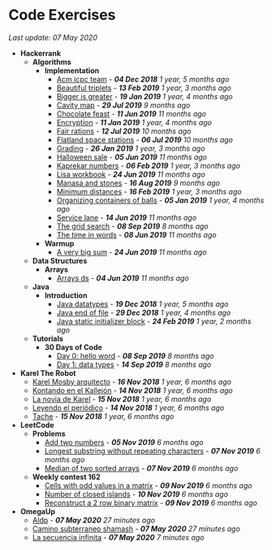 # Code Exercises
*Last update: 07 May 2020*

- **Hackerrank**
  - **Algorithms**
    - **Implementation**
      - [Acm icpc team](Hackerrank/Algorithms/Implementation/acm-icpc-team) - ***04 Dec 2018*** *1 year, 5 months ago*
      - [Beautiful triplets](Hackerrank/Algorithms/Implementation/beautiful-triplets) - ***13 Feb 2019*** *1 year, 3 months ago*
      - [Bigger is greater](Hackerrank/Algorithms/Implementation/bigger-is-greater) - ***19 Jan 2019*** *1 year, 4 months ago*
      - [Cavity map](Hackerrank/Algorithms/Implementation/cavity-map) - ***29 Jul 2019*** *9 months ago*
      - [Chocolate feast](Hackerrank/Algorithms/Implementation/chocolate-feast) - ***11 Jun 2019*** *11 months ago*
      - [Encryption](Hackerrank/Algorithms/Implementation/encryption) - ***11 Jan 2019*** *1 year, 4 months ago*
      - [Fair rations](Hackerrank/Algorithms/Implementation/fair-rations) - ***12 Jul 2019*** *10 months ago*
      - [Flatland space stations](Hackerrank/Algorithms/Implementation/flatland-space-stations) - ***06 Jul 2019*** *10 months ago*
      - [Grading](Hackerrank/Algorithms/Implementation/grading) - ***26 Jan 2019*** *1 year, 3 months ago*
      - [Halloween sale](Hackerrank/Algorithms/Implementation/halloween-sale) - ***05 Jun 2019*** *11 months ago*
      - [Kaprekar numbers](Hackerrank/Algorithms/Implementation/kaprekar-numbers) - ***06 Feb 2019*** *1 year, 3 months ago*
      - [Lisa workbook](Hackerrank/Algorithms/Implementation/lisa-workbook) - ***24 Jun 2019*** *11 months ago*
      - [Manasa and stones](Hackerrank/Algorithms/Implementation/manasa-and-stones) - ***16 Aug 2019*** *9 months ago*
      - [Minimum distances](Hackerrank/Algorithms/Implementation/minimum-distances) - ***16 Feb 2019*** *1 year, 3 months ago*
      - [Organizing containers of balls](Hackerrank/Algorithms/Implementation/organizing-containers-of-balls) - ***05 Jan 2019*** *1 year, 4 months ago*
      - [Service lane](Hackerrank/Algorithms/Implementation/service-lane) - ***14 Jun 2019*** *11 months ago*
      - [The grid search](Hackerrank/Algorithms/Implementation/the-grid-search) - ***08 Sep 2019*** *8 months ago*
      - [The time in words](Hackerrank/Algorithms/Implementation/the-time-in-words) - ***08 Jun 2019*** *11 months ago*
    - **Warmup**
      - [A very big sum](Hackerrank/Algorithms/Warmup/a-very-big-sum) - ***24 Jun 2019*** *11 months ago*
  - **Data Structures**
    - **Arrays**
      - [Arrays ds](Hackerrank/Data-Structures/Arrays/arrays-ds) - ***04 Jun 2019*** *11 months ago*
  - **Java**
    - **Introduction**
      - [Java datatypes](Hackerrank/Java/Introduction/java-datatypes) - ***19 Dec 2018*** *1 year, 5 months ago*
      - [Java end of file](Hackerrank/Java/Introduction/java-end-of-file) - ***29 Dec 2018*** *1 year, 4 months ago*
      - [Java static initializer block](Hackerrank/Java/Introduction/java-static-initializer-block) - ***24 Feb 2019*** *1 year, 2 months ago*
  - **Tutorials**
    - **30 Days of Code**
      - [Day 0: hello word](Hackerrank/Tutorials/30-Days-of-Code/day-0_hello-word) - ***08 Sep 2019*** *8 months ago*
      - [Day 1: data types](Hackerrank/Tutorials/30-Days-of-Code/day-1_data-types) - ***14 Sep 2019*** *8 months ago*
- **Karel The Robot**
  - [Karel Mosby arquitecto](Karel-The-Robot/Karel-Mosby-arquitecto) - ***16 Nov 2018*** *1 year, 6 months ago*
  - [Kontando en el Kallejón](Karel-The-Robot/Kontando-en-el-Kallejón) - ***14 Nov 2018*** *1 year, 6 months ago*
  - [La novia de Karel](Karel-The-Robot/La-novia-de-Karel) - ***15 Nov 2018*** *1 year, 6 months ago*
  - [Leyendo el periódico](Karel-The-Robot/Leyendo-el-periódico) - ***14 Nov 2018*** *1 year, 6 months ago*
  - [Tache](Karel-The-Robot/Tache) - ***15 Nov 2018*** *1 year, 6 months ago*
- **LeetCode**
  - **Problems**
    - [Add two numbers](LeetCode/Problems/add-two-numbers) - ***05 Nov 2019*** *6 months ago*
    - [Longest substring without repeating characters](LeetCode/Problems/longest-substring-without-repeating-characters) - ***07 Nov 2019*** *6 months ago*
    - [Median of two sorted arrays](LeetCode/Problems/median-of-two-sorted-arrays) - ***07 Nov 2019*** *6 months ago*
  - **Weekly contest 162**
    - [Cells with odd values in a matrix](LeetCode/Weekly-contest-162/cells-with-odd-values-in-a-matrix) - ***09 Nov 2019*** *6 months ago*
    - [Number of closed islands](LeetCode/Weekly-contest-162/number-of-closed-islands) - ***10 Nov 2019*** *6 months ago*
    - [Reconstruct a 2 row binary matrix](LeetCode/Weekly-contest-162/reconstruct-a-2-row-binary-matrix) - ***09 Nov 2019*** *6 months ago*
- **OmegaUp**
  - [Aldp](OmegaUp/aldp) - ***07 May 2020*** *27 minutes ago*
  - [Camino subterraneo shamash](OmegaUp/camino-subterraneo-shamash) - ***07 May 2020*** *27 minutes ago*
  - [La secuencia infinita](OmegaUp/la-secuencia-infinita) - ***07 May 2020*** *7 minutes ago*
